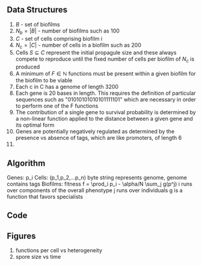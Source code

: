 ## Data Structures

1. $B$ - set of biofilms
1. $N_b = |B|$ - number of biofilms such as 100
1. $C$ - set of cells comprising biofilm i
1. $N_c =|C|$ - number of cells in a biofilm such as 200
1. Cells $S \subseteq C$ represent the initial propagule size and these always compete to reproduce until the fixed number of cells per biofilm of $N_c$ is produced
1. A minimum of $F \in \mathbb{N}$ functions must be present within a given biofilm for the biofilm to be viable
1. Each c in C has a genome of length 3200
1. Each gene is 20 bases in length. This requires the definition of particular sequences such as "01010101010101111101" which are necessary in order to perform one of the F functions
1. The contribution of a single gene to survival probability is determined by a non-linear function applied to the distance between a given gene and its optimal form
1. Genes are potentially negatively regulated as determined by the presence vs absence of tags, which are like promoters, of length 6
1.

## Algorithm

Genes: p_i
Cells: (p_1,p_2,...p_n) byte string represents genome, genome contains tags
Biofilms: fitness f = \prod_i p_i - \alpha/N \sum_j g(p^j)
i runs over components of the overall phenotype
j runs over individuals
g is a function that favors specialists

## Code



## Figures

1. functions per cell vs heterogeneity
1. spore size vs time
